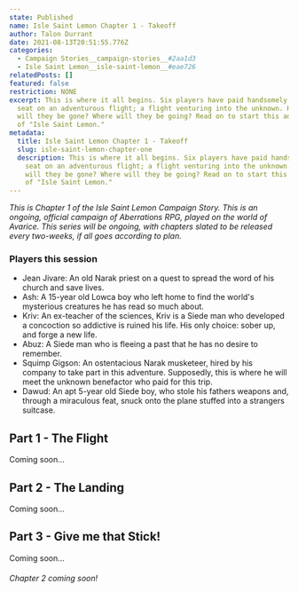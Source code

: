 ```yaml
---
state: Published
name: Isle Saint Lemon Chapter 1 - Takeoff
author: Talon Durrant
date: 2021-08-13T20:51:55.776Z
categories:
  - Campaign Stories__campaign-stories__#2aa1d3
  - Isle Saint Lemon__isle-saint-lemon__#eae726
relatedPosts: []
featured: false
restriction: NONE
excerpt: This is where it all begins. Six players have paid handsomely for a
  seat on an adventurous flight; a flight venturing into the unknown. How long
  will they be gone? Where will they be going? Read on to start this adventure
  of "Isle Saint Lemon."
metadata:
  title: Isle Saint Lemon Chapter 1 - Takeoff
  slug: isle-saint-lemon-chapter-one
  description: This is where it all begins. Six players have paid handsomely for a
    seat on an adventurous flight; a flight venturing into the unknown. How long
    will they be gone? Where will they be going? Read on to start this adventure
    of "Isle Saint Lemon."
---
```

*This is Chapter 1 of the Isle Saint Lemon Campaign Story. This is an ongoing, official campaign of Aberrations RPG, played on the world of Avarice. This series will be ongoing, with chapters slated to be released every two-weeks, if all goes according to plan.*

### Players this session

- Jean Jivare: An old Narak priest on a quest to spread the word of his church and save lives.
- Ash: A 15-year old Lowca boy who left home to find the world's mysterious creatures he has read so much about.
- Kriv: An ex-teacher of the sciences, Kriv is a Siede man who developed a concoction so addictive is ruined his life. His only choice: sober up, and forge a new life.
- Abuz: A Siede man who is fleeing a past that he has no desire to remember.
- Squimp Gigson: An ostentacious Narak musketeer, hired by his company to take part in this adventure. Supposedly, this is where he will meet the unknown benefactor who paid for this trip.
- Dawud: An apt 5-year old Siede boy, who stole his fathers weapons and, through a miraculous feat, snuck onto the plane stuffed into a strangers suitcase.

## Part 1 - The Flight

Coming soon...

## Part 2 - The Landing

Coming soon...

## Part 3 - Give me that Stick!

Coming soon...

###### Chapter 2 coming soon!